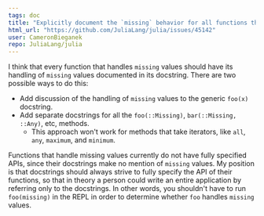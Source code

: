 ```yaml
---
tags: doc
title: "Explicitly document the `missing` behavior for all functions that handle `missing` values"
html_url: "https://github.com/JuliaLang/julia/issues/45142"
user: CameronBieganek
repo: JuliaLang/julia
---
```


I think that every function that handles `missing` values should have its handling of `missing` values documented in its docstring. There are two possible ways to do this:

- Add discussion of the handling of `missing` values to the generic `foo(x)` docstring.
- Add separate docstrings for all the `foo(::Missing)`, `bar(::Missing, ::Any)`, etc, methods.
    - This approach won't work for methods that take iterators, like `all`, `any`, `maximum`, and `minimum`.

Functions that handle missing values currently do not have fully specified APIs, since their docstrings make no mention of `missing` values. My position is that docstrings should always strive to fully specify the API of their functions, so that in theory a person could write an entire application by referring only to the docstrings. In other words, you shouldn't have to run `foo(missing)` in the REPL in order to determine whether `foo` handles `missing` values.